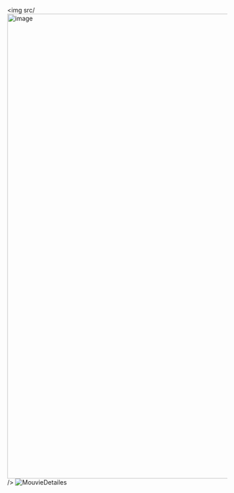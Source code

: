 <img src/<img width="1062" alt="image" src="https://github.com/user-attachments/assets/ca97d344-3834-4875-bb4c-c994ae08cdc6">/>
![MouvieDetailes](https://github.com/user-attachments/assets/39fa696d-d8ce-4b71-b8c7-b86cc99192fc)

